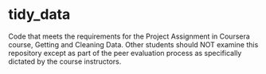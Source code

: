 tidy_data
=========

Code that meets the requirements for the Project Assignment in Coursera course, Getting and Cleaning Data.  Other students should NOT examine this repository except as part of the peer evaluation process as specifically dictated by the course instructors.
